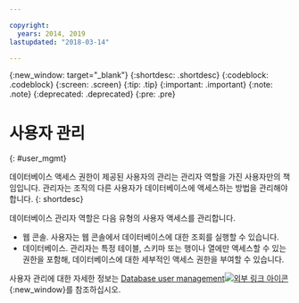 ```yaml
---

copyright:
  years: 2014, 2019
lastupdated: "2018-03-14"

---
```


<!-- Attribute definitions --> 
{:new_window: target="_blank"}
{:shortdesc: .shortdesc}
{:codeblock: .codeblock}
{:screen: .screen}
{:tip: .tip}
{:important: .important}
{:note: .note}
{:deprecated: .deprecated}
{:pre: .pre}

# 사용자 관리
{: #user_mgmt}

데이터베이스 액세스 권한이 제공된 사용자의 관리는 관리자 역할을 가진 사용자만의 책임입니다. 관리자는 조직의 다른 사용자가 데이터베이스에 액세스하는 방법을 관리해야 합니다.
{: shortdesc}

데이터베이스 관리자 역할은 다음 유형의 사용자 액세스를 관리합니다. 
* 웹 콘솔. 사용자는 웹 콘솔에서 데이터베이스에 대한 조회를 실행할 수 있습니다.
* 데이터베이스. 관리자는 특정 테이블, 스키마 또는 행이나 열에만 액세스할 수 있는 권한을 포함해, 데이터베이스에 대한 세부적인 액세스 권한을 부여할 수 있습니다. 

사용자 관리에 대한 자세한 정보는 [Database user management![외부 링크 아이콘](../../icons/launch-glyph.svg "외부 링크 아이콘")](https://www.ibm.com/support/knowledgecenter/SS6NHC/com.ibm.swg.im.dashdb.security.doc/doc/user_mgmnt.html){:new_window}를 참조하십시오.
